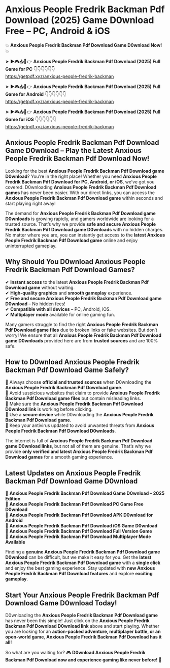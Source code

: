 # Anxious People Fredrik Backman Pdf Download (2025) Game D0wnload Free – PC, Android & iOS

💥 **Anxious People Fredrik Backman Pdf Download Game D0wnload Now!** 💥  

➤ ►🎮📥📱👉 **Anxious People Fredrik Backman Pdf Download (2025) Full Game for PC** 👇👇👇👇👇👇  
https://getpdf.xyz/anxious-people-fredrik-backman  

➤ ►🎮📥📱👉 **Anxious People Fredrik Backman Pdf Download (2025) Full Game for Android** 👇👇👇👇👇👇  
https://getpdf.xyz/anxious-people-fredrik-backman  

➤ ►🎮📥📱👉 **Anxious People Fredrik Backman Pdf Download (2025) Full Game for iOS** 👇👇👇👇👇👇  
https://getpdf.xyz/anxious-people-fredrik-backman  

## Anxious People Fredrik Backman Pdf Download Game D0wnload – Play the Latest Anxious People Fredrik Backman Pdf Download Now!

Looking for the best **Anxious People Fredrik Backman Pdf Download game D0wnload**? You’re in the right place! Whether you need **Anxious People Fredrik Backman Pdf Download for PC, Android, or iOS**, we’ve got you covered. D0wnloading **Anxious People Fredrik Backman Pdf Download games** has never been easier. With our direct links, you can access the **Anxious People Fredrik Backman Pdf Download game** within seconds and start playing right away!  

The demand for **Anxious People Fredrik Backman Pdf Download game D0wnloads** is growing rapidly, and gamers worldwide are looking for a trusted source. That’s why we provide **safe and secure Anxious People Fredrik Backman Pdf Download game D0wnloads** with no hidden charges. No matter where you are, you can instantly get access to the **latest Anxious People Fredrik Backman Pdf Download game** online and enjoy uninterrupted gameplay.  

## **Why Should You D0wnload Anxious People Fredrik Backman Pdf Download Games?**  

✔ **Instant access** to the latest **Anxious People Fredrik Backman Pdf Download game** without waiting.  
✔ **High-quality graphics** and **smooth gameplay** experience.  
✔ **Free and secure Anxious People Fredrik Backman Pdf Download game D0wnload** – No hidden fees!  
✔ **Compatible with all devices** – PC, Android, iOS.  
✔ **Multiplayer mode** available for online gaming fun.  

Many gamers struggle to find the right **Anxious People Fredrik Backman Pdf Download game files** due to broken links or fake websites. But don’t worry! We ensure that all **Anxious People Fredrik Backman Pdf Download game D0wnloads** provided here are from **trusted sources** and are 100% safe.  

## **How to D0wnload Anxious People Fredrik Backman Pdf Download Game Safely?**  

📌 Always choose **official and trusted sources** when D0wnloading the **Anxious People Fredrik Backman Pdf Download game**.  
📌 Avoid suspicious websites that claim to provide **Anxious People Fredrik Backman Pdf Download game files** but contain misleading links.  
📌 Make sure the **Anxious People Fredrik Backman Pdf Download D0wnload link** is working before clicking.  
📌 Use a **secure device** while D0wnloading the **Anxious People Fredrik Backman Pdf Download game**.  
📌 Keep your antivirus updated to avoid unwanted threats from **Anxious People Fredrik Backman Pdf Download D0wnloads**.  

The internet is full of **Anxious People Fredrik Backman Pdf Download game D0wnload links**, but not all of them are genuine. That’s why we provide **only verified and latest Anxious People Fredrik Backman Pdf Download games** for a smooth gaming experience.  

## **Latest Updates on Anxious People Fredrik Backman Pdf Download Game D0wnload**  

🔹 **Anxious People Fredrik Backman Pdf Download Game D0wnload – 2025 Edition**  
🔹 **Anxious People Fredrik Backman Pdf Download PC Game Free D0wnload**  
🔹 **Anxious People Fredrik Backman Pdf Download APK D0wnload for Android**  
🔹 **Anxious People Fredrik Backman Pdf Download iOS Game D0wnload**  
🔹 **Anxious People Fredrik Backman Pdf Download Full Version Game**  
🔹 **Anxious People Fredrik Backman Pdf Download Multiplayer Mode Available**  

Finding a **genuine Anxious People Fredrik Backman Pdf Download game D0wnload** can be difficult, but we make it easy for you. Get the **latest Anxious People Fredrik Backman Pdf Download game** with a **single click** and enjoy the best gaming experience. Stay updated with **new Anxious People Fredrik Backman Pdf Download features** and explore **exciting gameplay**.  

## **Start Your Anxious People Fredrik Backman Pdf Download Game D0wnload Today!**  

D0wnloading the **Anxious People Fredrik Backman Pdf Download game** has never been this simple! Just click on the **Anxious People Fredrik Backman Pdf Download D0wnload link** above and start playing. Whether you are looking for an **action-packed adventure, multiplayer battle, or an open-world game**, **Anxious People Fredrik Backman Pdf Download has it all!**  

So what are you waiting for? 🎮 **D0wnload Anxious People Fredrik Backman Pdf Download now and experience gaming like never before!** 🚀  